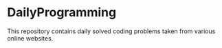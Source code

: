 # DailyProgramming

This repository contains daily solved coding problems taken from various online websites.
